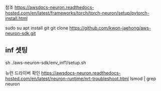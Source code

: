 참조
https://awsdocs-neuron.readthedocs-hosted.com/en/latest/frameworks/torch/torch-neuron/setup/pytorch-install.html

sudo su
apt install git
git clone https://github.com/kwon-jaehong/aws-neuron-sdk.git

## inf 셋팅
sh ./aws-neuron-sdk/env_inf1/setup.sh

뉴런 드라이버 확인
https://awsdocs-neuron.readthedocs-hosted.com/en/latest/neuron-runtime/nrt-troubleshoot.html
 lsmod | grep neuron